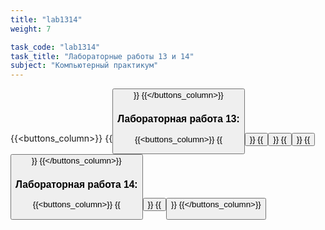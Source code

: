 ```yaml
---
title: "lab1314"
weight: 7

task_code: "lab1314"
task_title: "Лабораторные работы 13 и 14"
subject: "Компьютерный практикум"
---
```


{{<buttons_column>}}
    {{<button text="Отчёт о выполнении лабораторных работ 11-12" link="/comppract/Lab11/Labs11-12.pdf">}}
{{</buttons_column>}}

### Лабораторная работа 13:  
{{<buttons_column>}}
    {{<button text="Отчёт о выполнении лабораторной работы 13" link="/comppract/Lab13/Lab13.pdf">}}
    {{<button text="Ссылка на файл index.php" link="/comppract/Lab13/index.php">}}
    {{<button text="Ссылка на файл list.php" link="/comppract/Lab13/list.php">}}
    {{<button text="Ссылка на Repl" link="https://replit.com/@DanilaIsaichev/CPLab13">}}
{{</buttons_column>}}

### Лабораторная работа 14:  
{{<buttons_column>}}
    {{<button text="Отчёт о выполнении лабораторной работы 14" link="/comppract/Lab14/Lab14.pdf">}}
    {{<button text="Ссылка на репозиторий с результатами выполнения лабораторной работы" link="https://github.com/DanilaIsaichev/DanilaIsaichev.github.io/tree/gh-pages/comppract/Lab14">}}
{{</buttons_column>}}
